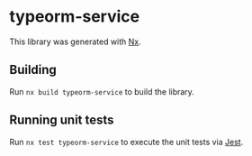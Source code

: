 # typeorm-service

This library was generated with [Nx](https://nx.dev).



## Building

Run `nx build typeorm-service` to build the library.





## Running unit tests

Run `nx test typeorm-service` to execute the unit tests via [Jest](https://jestjs.io).


